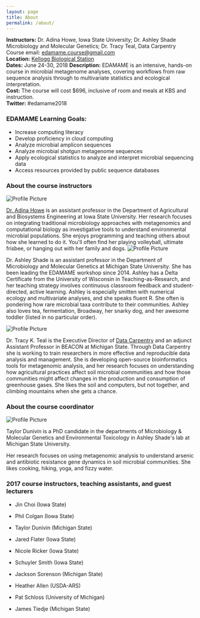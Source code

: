```yaml
---
layout: page
title: About
permalink: /about/
---
```


**Instructors:** Dr. Adina Howe, Iowa State University; Dr. Ashley Shade  Microbiology and Molecular Genetics; Dr. Tracy Teal, Data Carpentry  
Course email:  [edamame.course@gmail.com](mailto:edamame.course@gmail.com)   
**Location:** [Kellogg Biological Station](http://www.kbs.msu.edu)  
**Dates:**   June 24-30, 2018 
**Description:**  EDAMAME is an intensive, hands-on course in microbial metagenome analyses, covering workflows from raw sequence analysis through to multivariate statistics and ecological interpretation.  
**Cost:**  The course will cost $696, inclusive of room and meals at KBS and instruction.   
**Twitter:**  #edamame2018

### EDAMAME Learning Goals:

* Increase computing literacy
* Develop proficiency in cloud computing
* Analyze microbial amplicon sequences
* Analyze microbial shotgun metagenome sequences
* Apply ecological statistics to analyze and interpret microbial sequencing data
* Access resources provided by public sequence databases

### About the course instructors

<img src="{{ site.baseurl }}/assets/howe.jpg" title="Profile Picture" class="profile">

[Dr. Adina Howe](http://www.germslab.org) is an assistant professor in the
Department of Agricultural and Biosystems Engineering at Iowa State
University.  Her research focuses on integrating traditional
microbiology approaches with metagenomics and computational biology as
investigative tools to understand environmental microbial populations.
She enjoys programming and teaching others about how she learned to do
it.  You'll often find her playing volleyball, ultimate frisbee, or hanging out with her family and dogs.
<img src="{{ site.baseurl }}/assets/shade.jpg" title="Profile Picture" class="profile">

Dr. Ashley Shade is an assistant professor in the Department of Microbiology and Molecular Genetics at Michigan State University.  She has been leading the EDAMAME workshop since 2014.  Ashley has a Delta Certificate from the University of Wisconsin in Teaching-as-Research, and her teaching strategy involves continuous classroom feedback and student-directed, active learning.  Ashley is especially smitten with numerical ecology and multivariate analyses, and she speaks fluent R.  She often is pondering how rare microbial taxa contribute to their communities.  Ashley also loves tea, fermentation, Broadway, her snarky dog, and her awesome toddler (listed in no particular order).  


<img src="{{ site.baseurl }}/assets/teal.jpg" title="Profile Picture" class="profile">

Dr. Tracy K. Teal is the Executive Director of [Data Carpentry](http://www.datacarpentry.org) and an adjunct Assistant Professor in BEACON at Michigan State.
Through Data Carpentry she is working to train researchers in more effective
and reproducible data analysis and management. She is developing open-source 
bioinformatics tools for metagenomic analysis, and her research focuses on
understanding how agricultural practices 
affect soil microbial communities and how those communities might affect 
changes in the production and consumption of greenhouse gases. She likes 
the soil and computers, but not together, and climbing mountains when she
gets a chance.

### About the course coordinator 

<img src="{{ site.baseurl }}/assets/dunivin.png" title="Profile Picture" class="profile">

Taylor Dunivin is a PhD candidate in the departments of Microbiology & Molecular Genetics and Environmental Toxicology in Ashley Shade's lab at Michigan State University. 

Her research focuses on using metagenomic analysis to understand arsenic and 
antibiotic resistance gene dynamics in soil microbial communities. She likes
cooking, hiking, yoga, and fizzy water.

### 2017 course instructors, teaching assistants, and guest lecturers

* Jin Choi (Iowa State)
* Phil Colgan (Iowa State)
* Taylor Dunivin (Michigan State)
* Jared Flater (Iowa State)
* Nicole Ricker (Iowa State)
* Schuyler Smith (Iowa State)
* Jackson Sorenson (Michigan State)

* Heather Allen (USDA-ARS)
* Pat Schloss (University of Michigan)
* James Tiedje (Michigan State)


